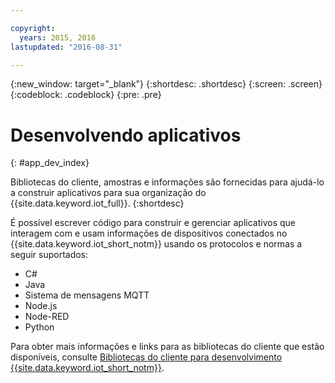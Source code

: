 ```yaml
---

copyright:
  years: 2015, 2016
lastupdated: "2016-08-31"

---
```


{:new_window: target="_blank"}
{:shortdesc: .shortdesc}
{:screen: .screen}
{:codeblock: .codeblock}
{:pre: .pre}

# Desenvolvendo aplicativos
{: #app_dev_index}

Bibliotecas do cliente, amostras e informações são fornecidas para ajudá-lo a construir aplicativos para sua organização do {{site.data.keyword.iot_full}}.
{:shortdesc}

É possível escrever código para construir e gerenciar aplicativos que interagem com e usam informações de dispositivos conectados no {{site.data.keyword.iot_short_notm}} usando os protocolos e normas a seguir suportados:

- C#
- Java
- Sistema de mensagens MQTT
- Node.js
- Node-RED
- Python

Para obter mais informações e links para as bibliotecas do cliente que estão disponíveis, consulte [Bibliotecas do cliente para desenvolvimento {{site.data.keyword.iot_short_notm}}](../iot_platform_client_lib.html).
